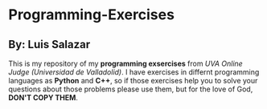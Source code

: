 # Programming-Exercises
## By: Luis Salazar

This is my repository of my **programming exsercises** from *UVA Online Judge (Universidad de Valladolid)*. I have exercises in differnt programming languages as **Python** and **C++**, so if those exercises help you to solve your questions about those problems please use them, but for the love of God, **DON'T COPY THEM**.
